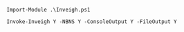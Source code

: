 ```powershell-session
Import-Module .\Inveigh.ps1
```

```powershell-session
Invoke-Inveigh Y -NBNS Y -ConsoleOutput Y -FileOutput Y
```